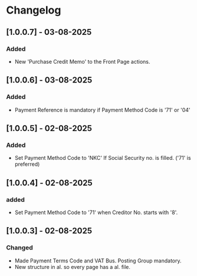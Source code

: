 # Changelog

## [1.0.0.7] - 03-08-2025
### Added
- New 'Purchase Credit Memo' to the Front Page actions.

## [1.0.0.6] - 03-08-2025
### Added
- Payment Reference is mandatory if Payment Method Code is '71' or '04'

## [1.0.0.5] - 02-08-2025
### Added
- Set Payment Method Code to 'NKC' If Social Security no. is filled. ('71' is preferred)

## [1.0.0.4] - 02-08-2025
### added
- Set Payment Method Code to '71' when Creditor No. starts with '8'.

## [1.0.0.3] - 02-08-2025
### Changed
- Made Payment Terms Code and VAT Bus. Posting Group mandatory.
- New structure in al. so every page has a al. file.